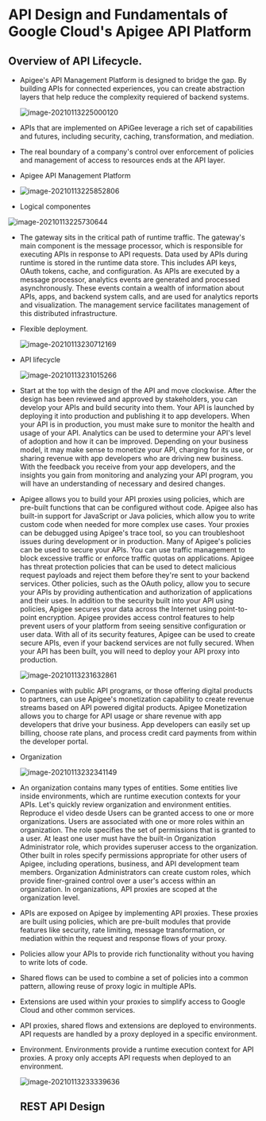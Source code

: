 # API Design and Fundamentals of Google Cloud's Apigee API Platform



## Overview of API Lifecycle.

- Apigee's API Management Platform is designed to bridge the gap. By building APIs for connected experiences, you can create abstraction layers that help reduce the complexity requiered of backend systems.

  ![image-20210113225000120](./images/Bridging_the_gap.png)

- APIs that are implemented on APiGee leverage a rich set of capabilities and futures, including security, caching, transformation, and mediation.

- The real boundary of a company's control over enforcement of policies and management of access to resources ends at the API layer.

- Apigee API Management Platform

- ![image-20210113225852806](./images/Apigee_API_Management.png)

- Logical componentes

![image-20210113225730644](./images/Logical_components.png)

- The gateway sits in the critical path of runtime traffic.  The gateway's main component is the message processor, which is responsible for  executing APIs in response to API requests.  Data used by APIs during runtime is stored in the runtime data store.  This includes API keys, OAuth tokens, cache, and configuration.  As APIs are executed by a message processor,  analytics events are generated and processed asynchronously.  These events contain a wealth of information about APIs, apps, and backend system calls, and are used for analytics reports and visualization.  The management service facilitates management of this distributed  infrastructure.

- Flexible deployment.

  ![image-20210113230712169](./images/Flexible_deployments.png)

- API lifecycle

  ![image-20210113231015266](./images/API_lifecycle.png)

- Start at the top with the design of the API and move clockwise. After the design has been reviewed and approved by stakeholders, you can develop your APIs and build security into them. Your API is launched by deploying it into production and publishing it to app developers. When your API is in production, you must make sure to monitor the health and usage of your API. Analytics can be used to determine your API's level of adoption and how it can be improved. Depending on your business model, it may make sense to monetize your API, charging for its use, or sharing revenue with app developers who are driving new business. With the feedback you receive from your app developers, and the insights you gain from monitoring and analyzing your API program, you will have an understanding of necessary and desired changes.

- Apigee allows you to build your API proxies using policies, which are pre-built functions that can be configured without code. Apigee also has built-in support for JavaScript or Java policies, which allow you to write custom code when needed for more complex use cases. Your proxies can be debugged using Apigee's trace tool, so you can troubleshoot issues during development or in production. Many of Apigee's policies can be used to secure your APIs. You can use traffic management to block excessive traffic or enforce traffic quotas on applications. Apigee has threat protection policies that can be used to detect malicious request payloads and reject them before they're sent to your backend services. Other policies, such as the OAuth policy, allow you to secure your APIs by providing authentication and authorization of applications and their uses. In addition to the security built into your API using policies, Apigee secures your data across the Internet using point-to-point encryption. Apigee provides access control features to help prevent users of your platform from seeing sensitive configuration or user data. With all of its security features, Apigee can be used to create secure APIs, even if your backend services are not fully secured. When your API has been built, you will need to deploy your API proxy into production. 

  ![image-20210113231632861](./images/Secure.png)

- Companies with public API programs, or those offering digital products to partners, can use Apigee's monetization capability to create revenue streams based on API powered digital products. Apigee Monetization allows you to charge for API usage or share revenue with app developers that drive your business. App developers can easily set up billing, choose rate plans, and process credit card payments from within the developer portal. 

- Organization

  ![image-20210113232341149](./images/organization.png)

- An organization contains many types of entities. Some entities live inside environments, which are runtime execution contexts for your APIs. Let's quickly review organization and environment entities.
  Reproduce el video desde 
  Users can be granted access to one or more organizations. Users are associated with one or more roles within an organization.
  The role specifies the set of permissions that is granted to a user.
  At least one user must have the built-in Organization Administrator role, which provides superuser access to the organization.
  Other built in roles specify permissions appropriate for other users of Apigee, including operations, business, and API development team members.
  Organization Administrators can create custom roles, which provide finer-grained control over a user's access within an organization.
  In organizations, API proxies are scoped at the organization level.

- APIs are exposed on Apigee by implementing API proxies. These proxies are built using policies, which are pre-built modules that provide features like security, rate limiting, message transformation, or mediation within the request and response flows of your proxy.

- Policies allow your APIs to provide rich functionality without you having to write lots of code.

- Shared flows can be used to combine a set of policies into a common pattern, allowing reuse of proxy logic in multiple APIs.

- Extensions are used within your proxies to simplify access to Google Cloud and other common services.

- API proxies, shared flows and extensions are deployed to environments. API requests are handled by a proxy deployed in a specific environment.

- Environment. Environments provide a runtime execution context for API proxies. A proxy only accepts API requests when deployed to an environment.

  ![image-20210113233339636](./images/environment.png)

  

  ## REST API Design

  